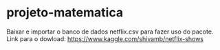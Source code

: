 # projeto-matematica
Baixar e importar o banco de dados netflix.csv para fazer uso do pacote.
Link para o dowload: https://www.kaggle.com/shivamb/netflix-shows
